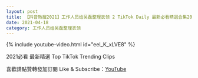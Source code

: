 ```yaml
---
layout: post
title: 【抖音熱搜2021】工作人员给吴磊整理衣领 2 TikTok Daily 最新必看精選合集2021 04 18
date: 2021-04-18
category: 工作人员给吴磊整理衣领
---
```


{% include youtube-video.html id="eel_K_xLVE8" %}

2021必看 最新精選 Top TikTok Trending Clips

喜歡請點贊轉發加訂閱 Like & Subscribe：[YouTube](https://www.youtube.com/channel/UCAoR7VcanIPd04uEq_GIylA/videos)

